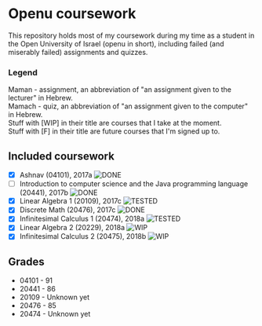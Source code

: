Openu coursework
===

This repository holds most of my coursework during my time as a student in the Open University of Israel (openu in short), including failed (and miserably failed) assignments and quizzes.

### Legend
Maman - assignment, an abbreviation of "an assignment given to the lecturer" in Hebrew.<br />
Mamach - quiz, an abbreviation of "an assignment given to the computer" in Hebrew.<br />
Stuff with [WIP] in their title are courses that I take at the moment.<br />
Stuff with [F] in their title are future courses that I'm signed up to.

## Included coursework
 - [x] Ashnav (04101), 2017a ![DONE](https://img.shields.io/badge/stage-DONE-brightgreen.svg)
 - [ ] Introduction to computer science and the Java programming language (20441), 2017b ![DONE](https://img.shields.io/badge/stage-DONE-brightgreen.svg)
 - [x] Linear Algebra 1 (20109), 2017c ![TESTED](https://img.shields.io/badge/stage-TESTED-yellow.svg)
 - [x] Discrete Math (20476), 2017c ![DONE](https://img.shields.io/badge/stage-DONE-brightgreen.svg)
 - [x] Infinitesimal Calculus 1 (20474), 2018a ![TESTED](https://img.shields.io/badge/stage-TESTED-yellow.svg)
 - [x] Linear Algebra 2 (20229), 2018a ![WIP](https://img.shields.io/badge/stage-WIP-orange.svg)
 - [x] Infinitesimal Calculus 2 (20475), 2018b ![WIP](https://img.shields.io/badge/stage-WIP-orange.svg)

## Grades
 - 04101 - 91
 - 20441 - 86
 - 20109 - Unknown yet
 - 20476 - 85
 - 20474 - Unknown yet
